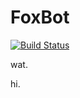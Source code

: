FoxBot
======

[![Build Status](http://ci.ndev.me/buildStatus/icon?job=FoxBot)](http://ci.ndev.me/job/FoxBot/)

wat.

hi.